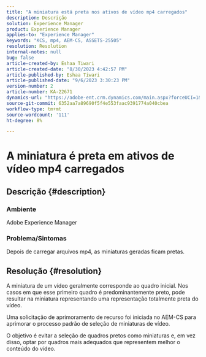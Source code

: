 ```yaml
---
title: "A miniatura está preta nos ativos de vídeo mp4 carregados"
description: Descrição
solution: Experience Manager
product: Experience Manager
applies-to: "Experience Manager"
keywords: "KCS, mp4, AEM-CS, ASSETS-25505"
resolution: Resolution
internal-notes: null
bug: false
article-created-by: Eshaa Tiwari
article-created-date: "8/30/2023 4:42:57 PM"
article-published-by: Eshaa Tiwari
article-published-date: "9/6/2023 3:30:23 PM"
version-number: 2
article-number: KA-22671
dynamics-url: "https://adobe-ent.crm.dynamics.com/main.aspx?forceUCI=1&pagetype=entityrecord&etn=knowledgearticle&id=4c7a4b44-5447-ee11-be6d-6045bd006793"
source-git-commit: 6352aa7a89690f5f4e553faac9391774a040cbea
workflow-type: tm+mt
source-wordcount: '111'
ht-degree: 8%

---
```


# A miniatura é preta em ativos de vídeo mp4 carregados

## Descrição {#description}


### Ambiente 

Adobe Experience Manager

### Problema/Sintomas

Depois de carregar arquivos mp4, as miniaturas geradas ficam pretas.


## Resolução {#resolution}


A miniatura de um vídeo geralmente corresponde ao quadro inicial. Nos casos em que esse primeiro quadro é predominantemente preto, pode resultar na miniatura representando uma representação totalmente preta do vídeo.

Uma solicitação de aprimoramento de recurso foi iniciada<b> </b>no AEM-CS para aprimorar o processo padrão de seleção de miniaturas de vídeo.

O objetivo é evitar a seleção de quadros pretos como miniaturas e, em vez disso, optar por quadros mais adequados que representem melhor o conteúdo do vídeo.


